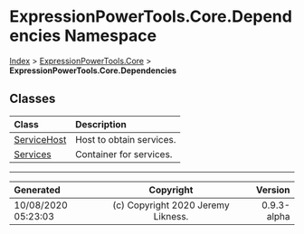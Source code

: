 ﻿# ExpressionPowerTools.Core.Dependencies Namespace

[Index](../index.md) > [ExpressionPowerTools.Core](ExpressionPowerTools.Core.a.md) > **ExpressionPowerTools.Core.Dependencies**

## Classes

| Class | Description |
| :-- | :-- |
| [ServiceHost](ExpressionPowerTools.Core.Dependencies.ServiceHost.cs.md) | Host to obtain services. |
| [Services](ExpressionPowerTools.Core.Dependencies.Services.cs.md) | Container for services. |


---

| Generated | Copyright | Version |
| :-- | :-: | --: |
| 10/08/2020 05:23:03 | (c) Copyright 2020 Jeremy Likness. | 0.9.3-alpha |
